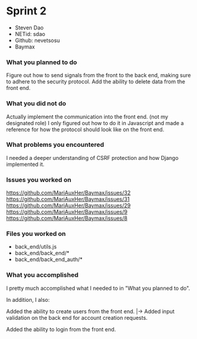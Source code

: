 # Sprint 2
- Steven Dao
- NETid: sdao
- Github: nevetsosu
- Baymax

### What you planned to do
Figure out how to send signals from the front to the back end, making sure to adhere to the security protocol.
Add the ability to delete data from the front end.

### What you did not do
Actually implement the communication into the front end. (not my designated role)
I only figured out how to do it in Javascript and made a reference for how the protocol should look like on the front end.

### What problems you encountered
I needed a deeper understanding of CSRF protection and how Django implemented it. 

### Issues you worked on
https://github.com/MariAuxHer/Baymax/issues/32
https://github.com/MariAuxHer/Baymax/issues/31
https://github.com/MariAuxHer/Baymax/issues/29
https://github.com/MariAuxHer/Baymax/issues/9
https://github.com/MariAuxHer/Baymax/issues/8

### Files you worked on
- back_end/utils.js
- back_end/back_end/*
- back_end/back_end_auth/*

### What you accomplished
I pretty much accomplished what I needed to in "What you planned to do".

In addition, I also:

Added the ability to create users from the front end.
 |-> Added input validation on the back end for account creation requests.

Added the ability to login from the front end.